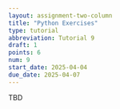```yaml
---
layout: assignment-two-column
title: "Python Exercises"
type: tutorial
abbreviation: Tutorial 9
draft: 1
points: 6
num: 9
start_date: 2025-04-04
due_date: 2025-04-07
---
```


TBD